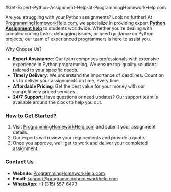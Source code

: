 #Get-Expert-Python-Assignment-Help-at-ProgrammingHomeworkHelp.com

Are you struggling with your Python assignments? Look no further! At [ProgrammingHomeworkHelp.com](https://www.programminghomeworkhelp.com), we specialize in providing expert **[Python Assignment help]([url](https://www.programminghomeworkhelp.com/))** to students worldwide. Whether you're dealing with complex coding tasks, debugging issues, or need guidance on Python projects, our team of experienced programmers is here to assist you.

Why Choose Us?
- **Expert Assistance**: Our team comprises professionals with extensive experience in Python programming. We ensure top-quality solutions tailored to your specific needs.
- **Timely Delivery**: We understand the importance of deadlines. Count on us to deliver your assignments on time, every time.
- **Affordable Pricing**: Get the best value for your money with our competitively priced services.
- **24/7 Support**: Have questions or need updates? Our support team is available around the clock to help you out.

### How to Get Started?
1. Visit [ProgrammingHomeworkHelp.com](https://www.programminghomeworkhelp.com) and submit your assignment details.
2. Our experts will review your requirements and provide a quote.
3. Once you approve, we’ll get to work and deliver your completed assignment.

### Contact Us
- **Website**: [ProgrammingHomeworkHelp.com](https://www.programminghomeworkhelp.com)
- **Email**: [support@programminghomeworkhelp.com](mailto:support@programminghomeworkhelp.com)
- **WhatsApp**: +1 (315) 557-6473


